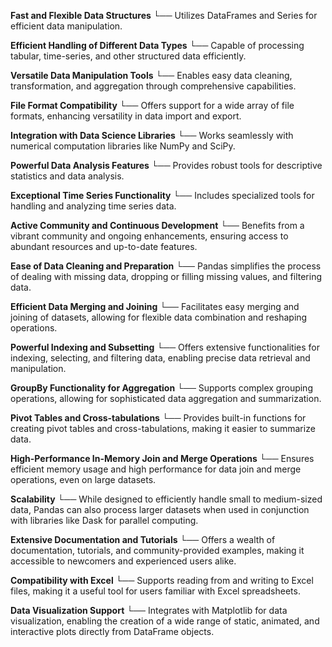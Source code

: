 **Fast and Flexible Data Structures** 
    └── Utilizes DataFrames and Series for efficient data manipulation.

**Efficient Handling of Different Data Types** 
    └── Capable of processing tabular, time-series, and other structured data efficiently.

**Versatile Data Manipulation Tools** 
    └── Enables easy data cleaning, transformation, and aggregation through comprehensive capabilities.

**File Format Compatibility** 
    └── Offers support for a wide array of file formats, enhancing versatility in data import and export.

**Integration with Data Science Libraries** 
    └── Works seamlessly with numerical computation libraries like NumPy and SciPy.

**Powerful Data Analysis Features** 
    └── Provides robust tools for descriptive statistics and data analysis.

**Exceptional Time Series Functionality** 
    └── Includes specialized tools for handling and analyzing time series data.

**Active Community and Continuous Development** 
    └── Benefits from a vibrant community and ongoing enhancements, ensuring access to abundant resources and up-to-date features.

**Ease of Data Cleaning and Preparation** 
    └── Pandas simplifies the process of dealing with missing data, dropping or filling missing values, and filtering data.

**Efficient Data Merging and Joining** 
    └── Facilitates easy merging and joining of datasets, allowing for flexible data combination and reshaping operations.

**Powerful Indexing and Subsetting** 
    └── Offers extensive functionalities for indexing, selecting, and filtering data, enabling precise data retrieval and manipulation.

**GroupBy Functionality for Aggregation** 
    └── Supports complex grouping operations, allowing for sophisticated data aggregation and summarization.

**Pivot Tables and Cross-tabulations** 
    └── Provides built-in functions for creating pivot tables and cross-tabulations, making it easier to summarize data.

**High-Performance In-Memory Join and Merge Operations** 
    └── Ensures efficient memory usage and high performance for data join and merge operations, even on large datasets.

**Scalability** 
    └── While designed to efficiently handle small to medium-sized data, Pandas can also process larger datasets when used in conjunction with libraries like Dask for parallel computing.

**Extensive Documentation and Tutorials** 
    └── Offers a wealth of documentation, tutorials, and community-provided examples, making it accessible to newcomers and experienced users alike.

**Compatibility with Excel** 
    └── Supports reading from and writing to Excel files, making it a useful tool for users familiar with Excel spreadsheets.

**Data Visualization Support** 
    └── Integrates with Matplotlib for data visualization, enabling the creation of a wide range of static, animated, and interactive plots directly from DataFrame objects.